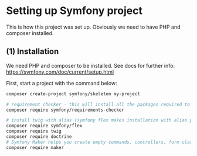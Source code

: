 # Setting up Symfony project

This is how this project was set up. Obviously we need to have PHP and composer installed.

## (1) Installation

We need PHP and composer to be installed. See docs for further info: https://symfony.com/doc/current/setup.html

First, start a project with the command below:

```bash
composer create-project symfony/skeleton my-project

# requirement checker - this will install all the packages required to run symfony
composer require symfony/requirements-checker

# install twig with alias (symfony flex makes installation with alias possible)
composer require symfony/flex
composer require twig
composer require doctrine
# Symfony Maker helps you create empty commands, controllers, form classes, tests and more so you can forget about writing boilerplate code. 
composer require maker
```

